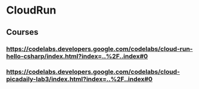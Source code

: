 # CloudRun
## Courses
### https://codelabs.developers.google.com/codelabs/cloud-run-hello-csharp/index.html?index=..%2F..index#0
### https://codelabs.developers.google.com/codelabs/cloud-picadaily-lab3/index.html?index=..%2F..index#0
